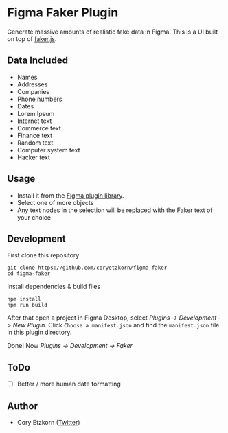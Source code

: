 # Figma Faker Plugin

Generate massive amounts of realistic fake data in Figma.
This is a UI built on top of [faker.js](https://github.com/Marak/faker.js).

## Data Included
+ Names
+ Addresses
+ Companies
+ Phone numbers
+ Dates
+ Lorem Ipsum
+ Internet text
+ Commerce text
+ Finance text
+ Random text
+ Computer system text
+ Hacker text

## Usage

+ Install it from the [Figma plugin library](https://www.figma.com/community).
+ Select one of more objects
+ Any text nodes in the selection will be replaced with the Faker text of your choice

## Development

First clone this repository
```shell
git clone https://github.com/coryetzkorn/figma-faker
cd figma-faker
```

Install dependencies & build files
```shell
npm install
npm run build
```

After that open a project in Figma Desktop, select _Plugins -> Development -> New Plugin_. Click `Choose a manifest.json` and find the `manifest.json` file in this plugin directory.

Done! Now _Plugins -> Development -> Faker_

## ToDo

- [ ] Better / more human date formatting

## Author

- Cory Etzkorn ([Twitter](https://twitter.com/coryetzkorn))

